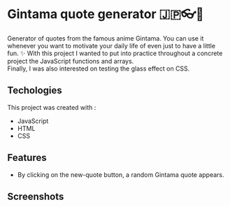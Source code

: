 
# Gintama quote generator :jp::eyeglasses::ice_cream:

Generator of quotes from the famous anime Gintama. 
You can use it whenever you want to motivate your daily life of even just to have a little fun. :sparkles:
With this project I wanted to put into practice throughout a concrete project the JavaScript functions and arrays.  
Finally, I was also interested on testing the glass effect on CSS.

## Techologies

This project was created with : 

* JavaScript
* HTML
* CSS


## Features

- By clicking on the new-quote button, a random Gintama quote appears.

## Screenshots



